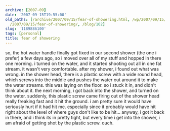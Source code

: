 ```yaml
---
archive: [2007-09]
date: '2007-09-15T19:55:00'
old_paths: [/archive/2007/09/15/fear-of-showering.html, /wp/2007/09/15/fear-of-showering/,
  /2007/09/15/fear-of-showering/, /blog/102]
slug: '1189886100'
tags: [personal]
title: fear of showering
---
```


so, the hot water handle finally got fixed in our second shower (the one
i prefer) a few days ago, so i moved over all of my stuff and hopped in
there one morning. i turned on the water, and it started shooting out all
in one fat stream. it wasn't very comfortable. after my shower, i found
out what was wrong. in the shower head, there is a plastic screw with
a wide round head, which screws into the middle and pushes the water out
around it to make the water streams. this was laying on the floor. so
i stuck it in, and didn't think about it. the next morning, i got back
into the shower, and turned on the water. suddenly, this plastic screw
came firing out of the shower head really freaking fast and it hit the
ground. i am pretty sure it would have seriously hurt if it had hit me.
especially since it probably would have hit right about the level of where
guys don't like to be hit... anyway, i got it back in there, and i think
its in pretty tight, but every time i get into the shower, i am afraid of
getting shot by the plastic screw. ouch.

